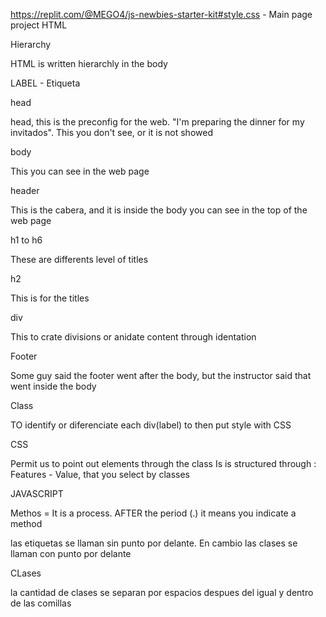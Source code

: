 https://replit.com/@MEGO4/js-newbies-starter-kit#style.css - Main page project
HTML

Hierarchy

  HTML is written hierarchly in the body
  
LABEL - Etiqueta

head

  head, this is the preconfig for the web. "I'm preparing the dinner for my invitados". This you don't see, or it is not showed

body
  
  This you can see in the web page

header

  This is the cabera, and it is inside the body you can see in the top of the web page

h1 to h6

  These are differents level of titles
  
h2

  This is for the titles

div

  This to crate divisions or anidate content through identation

Footer

  Some guy said the footer went after the body, but the instructor said that went inside the body

Class

  TO identify or diferenciate each div(label) to then put style with CSS

CSS

  Permit us to point out elements through the class
  Is is structured through : Features - Value, that you select by classes

JAVASCRIPT

  Methos = It is a process. AFTER the period (.) it means you indicate a method

  las etiquetas se llaman sin punto por delante. En cambio las clases se llaman con punto por delante

CLases

  la cantidad de clases se separan por espacios despues del igual y dentro de las comillas